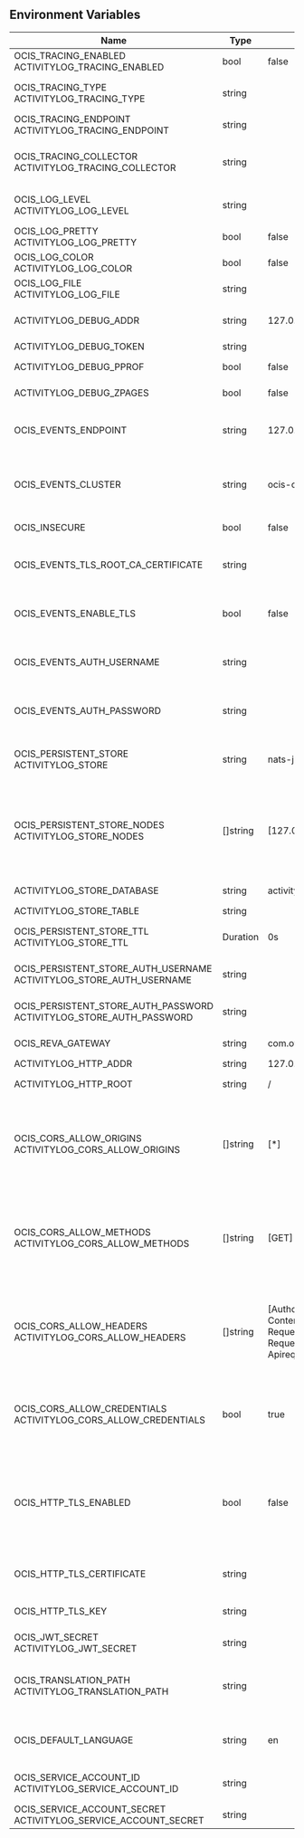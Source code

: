 ## Environment Variables

| Name | Type | Default Value | Description |
|------|------|---------------|-------------|
| OCIS_TRACING_ENABLED<br/>ACTIVITYLOG_TRACING_ENABLED | bool | false | Activates tracing.|
| OCIS_TRACING_TYPE<br/>ACTIVITYLOG_TRACING_TYPE | string |  | The type of tracing. Defaults to '', which is the same as 'jaeger'. Allowed tracing types are 'jaeger' and '' as of now.|
| OCIS_TRACING_ENDPOINT<br/>ACTIVITYLOG_TRACING_ENDPOINT | string |  | The endpoint of the tracing agent.|
| OCIS_TRACING_COLLECTOR<br/>ACTIVITYLOG_TRACING_COLLECTOR | string |  | The HTTP endpoint for sending spans directly to a collector, i.e. http://jaeger-collector:14268/api/traces. Only used if the tracing endpoint is unset.|
| OCIS_LOG_LEVEL<br/>ACTIVITYLOG_LOG_LEVEL | string |  | The log level. Valid values are: 'panic', 'fatal', 'error', 'warn', 'info', 'debug', 'trace'.|
| OCIS_LOG_PRETTY<br/>ACTIVITYLOG_LOG_PRETTY | bool | false | Activates pretty log output.|
| OCIS_LOG_COLOR<br/>ACTIVITYLOG_LOG_COLOR | bool | false | Activates colorized log output.|
| OCIS_LOG_FILE<br/>ACTIVITYLOG_LOG_FILE | string |  | The path to the log file. Activates logging to this file if set.|
| ACTIVITYLOG_DEBUG_ADDR | string | 127.0.0.1:9197 | Bind address of the debug server, where metrics, health, config and debug endpoints will be exposed.|
| ACTIVITYLOG_DEBUG_TOKEN | string |  | Token to secure the metrics endpoint.|
| ACTIVITYLOG_DEBUG_PPROF | bool | false | Enables pprof, which can be used for profiling.|
| ACTIVITYLOG_DEBUG_ZPAGES | bool | false | Enables zpages, which can be used for collecting and viewing in-memory traces.|
| OCIS_EVENTS_ENDPOINT | string | 127.0.0.1:9233 | The address of the event system. The event system is the message queuing service. It is used as message broker for the microservice architecture.|
| OCIS_EVENTS_CLUSTER | string | ocis-cluster | The clusterID of the event system. The event system is the message queuing service. It is used as message broker for the microservice architecture. Mandatory when using NATS as event system.|
| OCIS_INSECURE | bool | false | Whether to verify the server TLS certificates.|
| OCIS_EVENTS_TLS_ROOT_CA_CERTIFICATE | string |  | The root CA certificate used to validate the server's TLS certificate. If provided NOTIFICATIONS_EVENTS_TLS_INSECURE will be seen as false.|
| OCIS_EVENTS_ENABLE_TLS | bool | false | Enable TLS for the connection to the events broker. The events broker is the ocis service which receives and delivers events between the services.|
| OCIS_EVENTS_AUTH_USERNAME | string |  | The username to authenticate with the events broker. The events broker is the ocis service which receives and delivers events between the services.|
| OCIS_EVENTS_AUTH_PASSWORD | string |  | The password to authenticate with the events broker. The events broker is the ocis service which receives and delivers events between the services.|
| OCIS_PERSISTENT_STORE<br/>ACTIVITYLOG_STORE | string | nats-js-kv | The type of the store. Supported values are: 'memory', 'nats-js-kv', 'redis-sentinel', 'noop'. See the text description for details.|
| OCIS_PERSISTENT_STORE_NODES<br/>ACTIVITYLOG_STORE_NODES | []string | [127.0.0.1:9233] | A list of nodes to access the configured store. This has no effect when 'memory' store is configured. Note that the behaviour how nodes are used is dependent on the library of the configured store. See the Environment Variable Types description for more details.|
| ACTIVITYLOG_STORE_DATABASE | string | activitylog | The database name the configured store should use.|
| ACTIVITYLOG_STORE_TABLE | string |  | The database table the store should use.|
| OCIS_PERSISTENT_STORE_TTL<br/>ACTIVITYLOG_STORE_TTL | Duration | 0s | Time to live for events in the store. See the Environment Variable Types description for more details.|
| OCIS_PERSISTENT_STORE_AUTH_USERNAME<br/>ACTIVITYLOG_STORE_AUTH_USERNAME | string |  | The username to authenticate with the store. Only applies when store type 'nats-js-kv' is configured.|
| OCIS_PERSISTENT_STORE_AUTH_PASSWORD<br/>ACTIVITYLOG_STORE_AUTH_PASSWORD | string |  | The password to authenticate with the store. Only applies when store type 'nats-js-kv' is configured.|
| OCIS_REVA_GATEWAY | string | com.owncloud.api.gateway | CS3 gateway used to look up user metadata|
| ACTIVITYLOG_HTTP_ADDR | string | 127.0.0.1:0 | The bind address of the HTTP service.|
| ACTIVITYLOG_HTTP_ROOT | string | / | Subdirectory that serves as the root for this HTTP service.|
| OCIS_CORS_ALLOW_ORIGINS<br/>ACTIVITYLOG_CORS_ALLOW_ORIGINS | []string | [*] | A list of allowed CORS origins. See following chapter for more details: *Access-Control-Allow-Origin* at https://developer.mozilla.org/en-US/docs/Web/HTTP/Headers/Access-Control-Allow-Origin. See the Environment Variable Types description for more details.|
| OCIS_CORS_ALLOW_METHODS<br/>ACTIVITYLOG_CORS_ALLOW_METHODS | []string | [GET] | A list of allowed CORS methods. See following chapter for more details: *Access-Control-Request-Method* at https://developer.mozilla.org/en-US/docs/Web/HTTP/Headers/Access-Control-Request-Method. See the Environment Variable Types description for more details.|
| OCIS_CORS_ALLOW_HEADERS<br/>ACTIVITYLOG_CORS_ALLOW_HEADERS | []string | [Authorization Origin Content-Type Accept X-Requested-With X-Request-Id Ocs-Apirequest] | A list of allowed CORS headers. See following chapter for more details: *Access-Control-Request-Headers* at https://developer.mozilla.org/en-US/docs/Web/HTTP/Headers/Access-Control-Request-Headers. See the Environment Variable Types description for more details.|
| OCIS_CORS_ALLOW_CREDENTIALS<br/>ACTIVITYLOG_CORS_ALLOW_CREDENTIALS | bool | true | Allow credentials for CORS.See following chapter for more details: *Access-Control-Allow-Credentials* at https://developer.mozilla.org/en-US/docs/Web/HTTP/Headers/Access-Control-Allow-Credentials.|
| OCIS_HTTP_TLS_ENABLED | bool | false | Activates TLS for the http based services using the server certifcate and key configured via OCIS_HTTP_TLS_CERTIFICATE and OCIS_HTTP_TLS_KEY. If OCIS_HTTP_TLS_CERTIFICATE is not set a temporary server certificate is generated - to be used with PROXY_INSECURE_BACKEND=true.|
| OCIS_HTTP_TLS_CERTIFICATE | string |  | Path/File name of the TLS server certificate (in PEM format) for the http services.|
| OCIS_HTTP_TLS_KEY | string |  | Path/File name for the TLS certificate key (in PEM format) for the server certificate to use for the http services.|
| OCIS_JWT_SECRET<br/>ACTIVITYLOG_JWT_SECRET | string |  | The secret to mint and validate jwt tokens.|
| OCIS_TRANSLATION_PATH<br/>ACTIVITYLOG_TRANSLATION_PATH | string |  | (optional) Set this to a path with custom translations to overwrite the builtin translations. Note that file and folder naming rules apply, see the documentation for more details.|
| OCIS_DEFAULT_LANGUAGE | string | en | The default language used by services and the WebUI. If not defined, English will be used as default. See the documentation for more details.|
| OCIS_SERVICE_ACCOUNT_ID<br/>ACTIVITYLOG_SERVICE_ACCOUNT_ID | string |  | The ID of the service account the service should use. See the 'auth-service' service description for more details.|
| OCIS_SERVICE_ACCOUNT_SECRET<br/>ACTIVITYLOG_SERVICE_ACCOUNT_SECRET | string |  | The service account secret.|